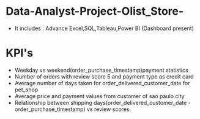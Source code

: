 #  Data-Analyst-Project-Olist_Store- 
* It includes : Advance Excel,SQL,Tableau,Power BI (Dashboard present)
# KPI's #
*  Weekday vs weekend(order_purchase_timestamp)payment statistics
*  Number of orders with review score 5 and payment type as credit card
*  Average number of days taken for order_delivered_customer_date for pet_shop
*  Average price and payment values from customer of sao paulo city
*  Relationship between shipping days(order_delivered_customer_date - order_purchase_timestamp) vs review scores.
